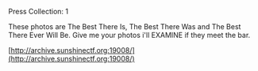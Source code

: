 Press Collection: 1

These photos are The Best There Is, The Best There Was and The Best There Ever Will Be. Give me your photos i'll EXAMINE if they meet the bar.

[http://archive.sunshinectf.org:19008/](http://archive.sunshinectf.org:19008/)
